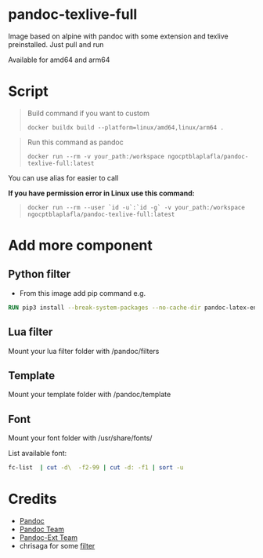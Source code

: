 pandoc-texlive-full
===
Image based on alpine with pandoc with some extension and texlive preinstalled. Just pull and run

Available for amd64 and arm64

# Script
> Build command if you want to custom
> ```shell
> docker buildx build --platform=linux/amd64,linux/arm64 .
>```

> Run this command as pandoc
> ```shell
> docker run --rm -v your_path:/workspace ngocptblaplafla/pandoc-texlive-full:latest
>```

You can use alias for easier to call

**If you have permission error in Linux use this command:**
> ```shell
> docker run --rm --user `id -u`:`id -g` -v your_path:/workspace ngocptblaplafla/pandoc-texlive-full:latest
>```

# Add more component
## Python filter
- From this image add pip command e.g.
```dockerfile
RUN pip3 install --break-system-packages --no-cache-dir pandoc-latex-environment
```

## Lua filter
Mount your lua filter folder with /pandoc/filters

## Template
Mount your template folder with /pandoc/template

## Font
Mount your font folder with /usr/share/fonts/

List available font:
```bash
fc-list  | cut -d\  -f2-99 | cut -d: -f1 | sort -u
```

# Credits
- [Pandoc](https://github.com/jgm/pandoc)
- [Pandoc Team](https://github.com/pandoc)
- [Pandoc-Ext Team](https://github.com/pandoc-ext)
- chrisaga for some [filter](https://github.com/chrisaga/hk-pandoc-filters)
